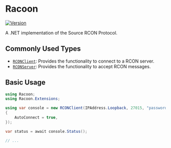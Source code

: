 # Racoon

[![Version](https://img.shields.io/nuget/vpre/Racoon)](https://www.nuget.org/packages/Racoon)

A .NET implementation of the Source RCON Protocol.

## Commonly Used Types
- [`RCONClient`](https://github.com/cryptoc1/racoon/tree/main/src/Racoon/RCONClient.cs): Provides the functionality to connect to a RCON server.
- [`RCONServer`](https://github.com/cryptoc1/racoon/tree/main/src/Racoon/RCONServer.cs): Provides the functionality to accept RCON messages.

## Basic Usage

```csharp
using Racoon;
using Racoon.Extensions;

using var console = new RCONClient(IPAddress.Loopback, 27015, "password", new()
{
    AutoConnect = true,
});

var status = await console.Status();

// ...
```
